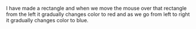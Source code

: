 I have made a rectangle and when we move the mouse over that rectangle from the left it gradually changes color to red and as we go from left to right it gradually changes color to blue.
